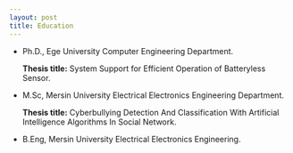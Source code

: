 ```yaml
---
layout: post
title: Education
---
```


 <ul>
  <li>Ph.D., Ege University Computer Engineering Department.
<p><Strong>Thesis title:</Strong> System Support for Efficient Operation of Batteryless Sensor.</p></li>
  <li>M.Sc, Mersin University Electrical Electronics Engineering Department.
<p><Strong>Thesis title:</Strong>  Cyberbullying Detection And Classification With Artificial Intelligence Algorithms
In Social Network.</p></li>
  <li>B.Eng, Mersin University Electrical Electronics Engineering.</li>
</ul>